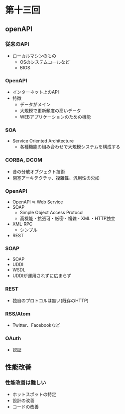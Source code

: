 # 第十三回
## openAPI
### 従来のAPI
* ローカルマシンのもの
  * OSのシステムコールなど
  * BIOS

### OpenAPI
* インターネット上のAPI
* 特徴
  * データがメイン
  * 大規模で更新頻度の高いデータ
  * WEBアプリケーションのための機能

### SOA
* Service Oriented Architecture
  * 各種機能の組み合わせで大規模システムを構成する

### CORBA, DCOM
* 昔の分散オブジェクト技術
* 閉塞アーキテクチャ、複雑性、汎用性の欠如

### OpenAPI
* OpenAPI ≒ Web Service
* SOAP
  * Simple Object Access Protocol
  * 高機能・拡張可・厳密・複雑・XML・HTTP独立
* XML-RPC
  * シンプル
* REST

### SOAP
* SOAP
* UDDI
* WSDL
* UDDIが運用されずに広まらず

### REST
* 独自のプロトコルは無い(既存のHTTP)

### RSS/Atom
* Twitter、Facebookなど

### OAuth
* 認証

## 性能改善
### 性能改善は難しい
* ホットスポットの特定
* 設計の改善
* コードの改善

